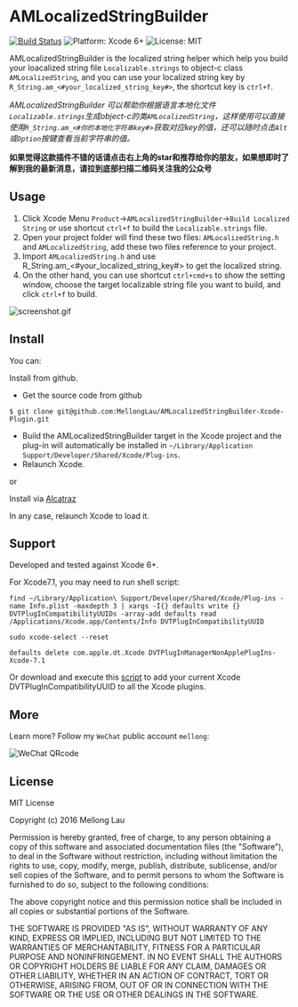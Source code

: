 AMLocalizedStringBuilder
==================

<p align="left">

<a href="https://travis-ci.org/MellongLau/AMLocalizedStringBuilder-Xcode-Plugin"><img src="https://travis-ci.org/MellongLau/AMLocalizedStringBuilder-Xcode-Plugin.svg" alt="Build Status" /></a>
<img src="https://img.shields.io/badge/platform-Xcode%206%2B-blue.svg?style=flat" alt="Platform: Xcode 6+"/>
<img src="http://img.shields.io/badge/license-MIT-lightgrey.svg?style=flat" alt="License: MIT" />

</p>

AMLocalizedStringBuilder is the localized string helper which help you build your loacalized string file `Localizable.strings` to object-c class `AMLocalizedString`, and you can use your localized string key by `R_String.am_<#your_localized_string_key#>`, the shortcut key is `ctrl+f`.

*AMLocalizedStringBuilder 可以帮助你根据语言本地化文件`Localizable.strings`生成object-c的类`AMLocalizedString`，这样使用可以直接使用`R_String.am_<#你的本地化字符串key#>`获取对应key的值，还可以随时点击`Alt`或`Option`按键查看当前字符串的值。*

**如果觉得这款插件不错的话请点击右上角的star和推荐给你的朋友，如果想即时了解到我的最新消息，请拉到底部扫描二维码关注我的公众号**

## Usage
1. Click Xcode Menu `Product`->`AMLocalizedStringBuilder`->`Build Localized String` or use shortcut `ctrl+f` to build the `Localizable.strings` file.
2. Open your project folder will find these two files: `AMLocalizedString.h` and `AMLocalizedString`, add these two files reference to your project.
3. Import `AMLocalizedString.h` and use R_String.am_<#your_localized_string_key#> to get the localized string. 
4. On the other hand, you can use shortcut `ctrl+cmd+s` to show the setting window, choose the target localizable string file you want to build, and click `ctrl+f` to build.

![screenshot.gif](https://raw.github.com/MellongLau/AMLocalizedStringBuilder-Xcode-Plugin/master/Screenshots/screenshot.gif)

## Install

You can:

Install from github.

* Get the source code from github

`$ git clone git@github.com:MellongLau/AMLocalizedStringBuilder-Xcode-Plugin.git`

* Build the AMLocalizedStringBuilder target in the Xcode project and the plug-in will automatically be installed in `~/Library/Application Support/Developer/Shared/Xcode/Plug-ins`.
* Relaunch Xcode.

or

Install via [Alcatraz](http://alcatraz.io/)

In any case, relaunch Xcode to load it.


## Support

Developed and tested against Xcode 6+.

For Xcode7.1, you may need to run shell script:
```shell
find ~/Library/Application\ Support/Developer/Shared/Xcode/Plug-ins -name Info.plist -maxdepth 3 | xargs -I{} defaults write {} DVTPlugInCompatibilityUUIDs -array-add defaults read /Applications/Xcode.app/Contents/Info DVTPlugInCompatibilityUUID

sudo xcode-select --reset

defaults delete com.apple.dt.Xcode DVTPlugInManagerNonApplePlugIns-Xcode-7.1

```

Or download and execute this [script](https://github.com/cielpy/RPAXU) to add your current Xcode DVTPlugInCompatibilityUUID to all the Xcode plugins.

## More
Learn more? Follow my `WeChat` public account `mellong`:

![WeChat QRcode](http://www.devlong.com/blogImages/qrcode_for_mellong.jpg)

## License

MIT License

Copyright (c) 2016 Mellong Lau

Permission is hereby granted, free of charge, to any person obtaining a copy
of this software and associated documentation files (the "Software"), to deal
in the Software without restriction, including without limitation the rights
to use, copy, modify, merge, publish, distribute, sublicense, and/or sell
copies of the Software, and to permit persons to whom the Software is
furnished to do so, subject to the following conditions:

The above copyright notice and this permission notice shall be included in all
copies or substantial portions of the Software.

THE SOFTWARE IS PROVIDED "AS IS", WITHOUT WARRANTY OF ANY KIND, EXPRESS OR
IMPLIED, INCLUDING BUT NOT LIMITED TO THE WARRANTIES OF MERCHANTABILITY,
FITNESS FOR A PARTICULAR PURPOSE AND NONINFRINGEMENT. IN NO EVENT SHALL THE
AUTHORS OR COPYRIGHT HOLDERS BE LIABLE FOR ANY CLAIM, DAMAGES OR OTHER
LIABILITY, WHETHER IN AN ACTION OF CONTRACT, TORT OR OTHERWISE, ARISING FROM,
OUT OF OR IN CONNECTION WITH THE SOFTWARE OR THE USE OR OTHER DEALINGS IN THE
SOFTWARE.
